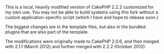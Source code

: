 This is a local, heavily modified version of CakePHP 2.2.2 customized for my own use. You may not be able to build systems using this fork without a custom application-specific script (which I have and hope to release soon.) 

The biggest changes are in the template files, but also in the bundled plugins that are also part of the template.

The modifications were originally made to CakePHP 2.0.6, and then merged with 2.1.1 (March 2012) and further merged with 2.2.2 (October 2012).

